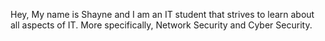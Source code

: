 

Hey, My name is Shayne and I am an IT student that strives to learn about all aspects of IT. More specifically, Network Security and Cyber Security.
